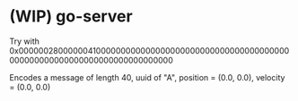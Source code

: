 # (WIP) go-server

Try with 0x0000002800000041000000000000000000000000000000000000000000000000000000000000000000000000

Encodes a message of length 40, uuid of "A", position = (0.0, 0.0), velocity = (0.0, 0.0)
